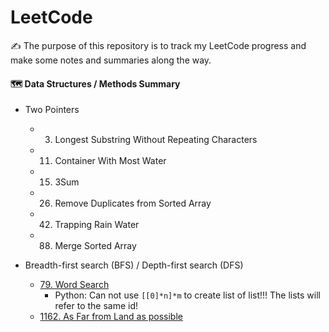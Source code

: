 # LeetCode
:writing_hand: The purpose of this repository is to track my LeetCode progress and make some notes and summaries along the way.


#### :world_map: Data Structures / Methods Summary
- Two Pointers
  - 3. Longest Substring Without Repeating Characters
  - 11. Container With Most Water
  - 15. 3Sum
  - 26. Remove Duplicates from Sorted Array
  - 42. Trapping Rain Water
  - 88. Merge Sorted Array
  
- Breadth-first search (BFS) / Depth-first search (DFS)
  - [79. Word Search](79_word_search_v2.py)
    - Python: Can not use `[[0]*n]*m` to create list of list!!! The lists will refer to the same id!
  - [1162. As Far from Land as possible](1162_As_Far_from_Land_as_Possible.py)

